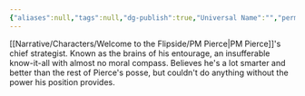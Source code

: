 ```yaml
---
{"aliases":null,"tags":null,"dg-publish":true,"Universal Name":"","permalink":"/narrative/characters/welcome-to-the-flipside/devon-marylebone/","dgPassFrontmatter":true}
---
```


[[Narrative/Characters/Welcome to the Flipside/PM Pierce\|PM Pierce]]'s chief strategist. Known as the brains of his entourage, an insufferable know-it-all with almost no moral compass. Believes he's a lot smarter and better than the rest of Pierce's posse, but couldn't do anything without the power his position provides.